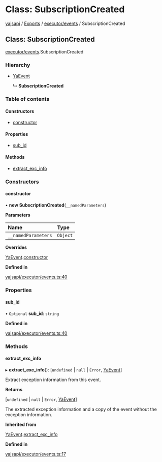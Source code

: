 # Class: SubscriptionCreated

[yajsapi](../yajsapi.md) / [Exports](../modules/) / [executor/events](../modules/executor_events.md) / SubscriptionCreated

## Class: SubscriptionCreated

[executor/events](../modules/executor_events.md).SubscriptionCreated

### Hierarchy

* [YaEvent](executor_events.yaevent.md)

  ↳ **SubscriptionCreated**

### Table of contents

#### Constructors

* [constructor](executor_events.subscriptioncreated.md#constructor)

#### Properties

* [sub\_id](executor_events.subscriptioncreated.md#sub_id)

#### Methods

* [extract\_exc\_info](executor_events.subscriptioncreated.md#extract_exc_info)

### Constructors

#### constructor

• **new SubscriptionCreated**\(`__namedParameters`\)

**Parameters**

| Name | Type |
| :--- | :--- |
| `__namedParameters` | `Object` |

**Overrides**

[YaEvent](executor_events.yaevent.md).[constructor](executor_events.yaevent.md#constructor)

**Defined in**

[yajsapi/executor/events.ts:40](https://github.com/golemfactory/yajsapi/blob/8f42a91/yajsapi/executor/events.ts#L40)

### Properties

#### sub\_id

• `Optional` **sub\_id**: `string`

**Defined in**

[yajsapi/executor/events.ts:40](https://github.com/golemfactory/yajsapi/blob/8f42a91/yajsapi/executor/events.ts#L40)

### Methods

#### extract\_exc\_info

▸ **extract\_exc\_info**\(\): \[`undefined` \| `null` \| `Error`, [YaEvent](executor_events.yaevent.md)\]

Extract exception information from this event.

**Returns**

\[`undefined` \| `null` \| `Error`, [YaEvent](executor_events.yaevent.md)\]

The extracted exception information and a copy of the event without the exception information.

**Inherited from**

[YaEvent](executor_events.yaevent.md).[extract\_exc\_info](executor_events.yaevent.md#extract_exc_info)

**Defined in**

[yajsapi/executor/events.ts:17](https://github.com/golemfactory/yajsapi/blob/8f42a91/yajsapi/executor/events.ts#L17)

